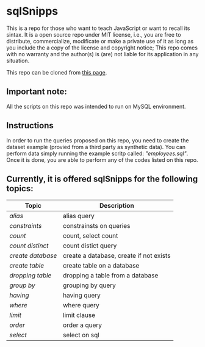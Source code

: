 # sqlSnipps

This is a repo for those who want to teach JavaScript or want to recall its sintax. It is a open source repo under MIT license, i.e., you are free to distribute, commercialize, modificate or make a private use of it as long as you include the a copy of the license and copyright notice; This repo comes with no warranty and the author(s) is (are) not liable for its application in any situation.

This repo can be cloned from [this page](https://github.com/hugolimachaves/sqlSnipps).

## Important note:

All the scripts on this repo was intended to run on MySQL environment. 

## Instructions

In order to run the queries proposed on this repo, you need to create the dataset example (provied from a third party as synthetic data). You can perform data simply running the example scritp called: *"employees.sql"*. Once it is done, you are able to perform any of the codes listed on this repo.

## __Currently, it is offered sqlSnipps for the following topics:__

| __Topic__ | __Description__ |
| ----------------| ----------- |
|       *alias*        |		alias query	          						|
|    *constraints*	   |  		constrainsts on queries		  	  			|
|       *count*    	   | 		count, select count			  				| 
|   *count distinct*   | 		count distict query			  				| 
|  *create database*   |		create a database, create if not exists		|
|   *create table*     |		create table on a database		  			|
|   *dropping table*   |		dropping a table from a database	 		|
|      *group by*      |		grouping by query 			  				|
|       *having*       |		having query								|
|       *where*        |		where query	  								|
|       *limit*        |		limit clause			  					|
|       *order*        |		order a query			  					|
|	   *select*        |		select on sql		  						|


